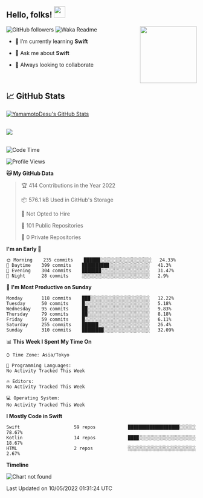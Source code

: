 ## Hello, folks! <img src="https://raw.githubusercontent.com/MartinHeinz/MartinHeinz/master/wave.gif" width="30px"> 
<p>
<img align="right" src="https://media.giphy.com/media/26ufdb3cYKwbRtYVW/giphy.gif" style="max-width:100%;" height="150px">
 
![GitHub followers](https://img.shields.io/github/followers/YamamotoDesu?label=Follow&style=social)
![Waka Readme](https://github.com/YamamotoDesu/YamamotoDesu/workflows/Waka%20Readme/badge.svg)
 
- 🌱 I’m currently learning **Swift**  
 
- 💬 Ask me about **Swift**  
 
- 👯 Always looking to collaborate
</p>
<br>

## &#x1f4c8; GitHub Stats
<a href="https://github.com/YamamotoDesu/YamamotoDesu">
  <img align="center" src="https://github-readme-stats.vercel.app/api?username=YamamotoDesu&show_icons=true&line_height=27&count_private=true&title_color=ffffff&text_color=c9cacc&icon_color=2bbc8a&bg_color=1d1f21&hide=contribs,prs&show_icons=true" alt="YamamotoDesu's GitHub Stats" /><br><br>
</a>

![](https://github-profile-summary-cards.vercel.app/api/cards/profile-details?username=YamamotoDesu&theme=vue)
<br><br>

<!--START_SECTION:waka-->
![Code Time](http://img.shields.io/badge/Code%20Time-0-blue)

![Profile Views](http://img.shields.io/badge/Profile%20Views-14-blue)

**🐱 My GitHub Data** 

> 🏆 414 Contributions in the Year 2022
 > 
> 📦 576.1 kB Used in GitHub's Storage 
 > 
> 🚫 Not Opted to Hire
 > 
> 📜 101 Public Repositories 
 > 
> 🔑 0 Private Repositories  
 > 
**I'm an Early 🐤** 

```text
🌞 Morning    235 commits    ██████░░░░░░░░░░░░░░░░░░░   24.33% 
🌆 Daytime    399 commits    ██████████░░░░░░░░░░░░░░░   41.3% 
🌃 Evening    304 commits    ███████░░░░░░░░░░░░░░░░░░   31.47% 
🌙 Night      28 commits     ░░░░░░░░░░░░░░░░░░░░░░░░░   2.9%

```
📅 **I'm Most Productive on Sunday** 

```text
Monday       118 commits    ███░░░░░░░░░░░░░░░░░░░░░░   12.22% 
Tuesday      50 commits     █░░░░░░░░░░░░░░░░░░░░░░░░   5.18% 
Wednesday    95 commits     ██░░░░░░░░░░░░░░░░░░░░░░░   9.83% 
Thursday     79 commits     ██░░░░░░░░░░░░░░░░░░░░░░░   8.18% 
Friday       59 commits     █░░░░░░░░░░░░░░░░░░░░░░░░   6.11% 
Saturday     255 commits    ██████░░░░░░░░░░░░░░░░░░░   26.4% 
Sunday       310 commits    ████████░░░░░░░░░░░░░░░░░   32.09%

```


📊 **This Week I Spent My Time On** 

```text
⌚︎ Time Zone: Asia/Tokyo

💬 Programming Languages: 
No Activity Tracked This Week

🔥 Editors: 
No Activity Tracked This Week

💻 Operating System: 
No Activity Tracked This Week

```

**I Mostly Code in Swift** 

```text
Swift                    59 repos            ███████████████████░░░░░░   78.67% 
Kotlin                   14 repos            ████░░░░░░░░░░░░░░░░░░░░░   18.67% 
HTML                     2 repos             ░░░░░░░░░░░░░░░░░░░░░░░░░   2.67%

```


**Timeline**

![Chart not found](https://raw.githubusercontent.com/YamamotoDesu/YamamotoDesu/main/charts/bar_graph.png) 


 Last Updated on 10/05/2022 01:31:24 UTC
<!--END_SECTION:waka-->


